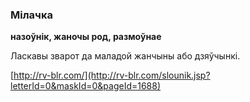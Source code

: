### Мілачка
**назоўнік, жаночы род, размоўнае**

Ласкавы зварот да маладой жанчыны або дзяўчынкі.

<a rel="author">[http://rv-blr.com/](http://rv-blr.com/slounik.jsp?letterId=0&maskId=0&pageId=1688)</a>
